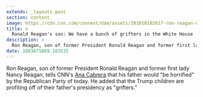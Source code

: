 ```yaml
--- 
extends: _layouts.post 
section: content 
image: https://cdn.cnn.com/cnnnext/dam/assets/201018182617-ron-reagan-donald-trump-children-grifters-white-house-republicans-intv-nr-vpx-00003103-super-tease.jpg 
title: > 
  Ronald Reagan's son: We have a bunch of grifters in the White House 
description: > 
  Ron Reagan, son of former President Ronald Reagan and former first lady Nancy Reagan, tells CNN's Ana Cabrera that his father would "be horrified" by the Republican Party of today.He added that the Trump children are profiting off of their father's presidency as "grifters." 
date: 1603075869.163535 
--- 
```

<div><a></a><p>Ron Reagan, son of former President Ronald Reagan and former first lady Nancy Reagan, tells CNN's <a href="http://www.cnn.com/profiles/ana-cabrera-profile" target="_blank">Ana Cabrera</a> that his father would "be horrified" by the Republican Party of today. He added that the Trump children are profiting off of their father's presidency as "grifters."</p></div>
